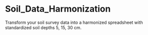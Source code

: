 # Soil_Data_Harmonization
Transform your soil survey data into a harmonized spreadsheet with standardized soil depths 5, 15, 30 cm.
